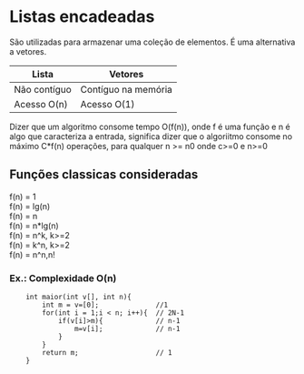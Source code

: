 # Listas encadeadas

São utilizadas para armazenar uma coleção de elementos. É uma alternativa a vetores.


Lista | Vetores
--|--
Não contíguo|Contíguo na memória
Acesso O(n)|Acesso O(1)


Dizer que um algoritmo consome tempo O(f(n)), onde f é uma função e n é algo que caracteriza a entrada, significa dizer que o algoriitmo consome no máximo C*f(n) operações, para qualquer n >= n0 onde c>=0 e n>=0

## Funções classicas consideradas

f(n) = 1 <br>
f(n) = lg(n)<br>
f(n) = n<br>
f(n) = n*lg(n)<br>
f(n) = n^k, k>=2<br>
f(n) = k^n, k>=2<br>
f(n) = n^n,n!<br>

### Ex.: Complexidade O(n)

        int maior(int v[], int n){
            int m = v=[0];              //1
            for(int i = 1;i < n; i++){  // 2N-1
                if(v[i]>m){             // n-1
                    m=v[i];             // n-1
                }
            }
            return m;                   // 1
        } 

